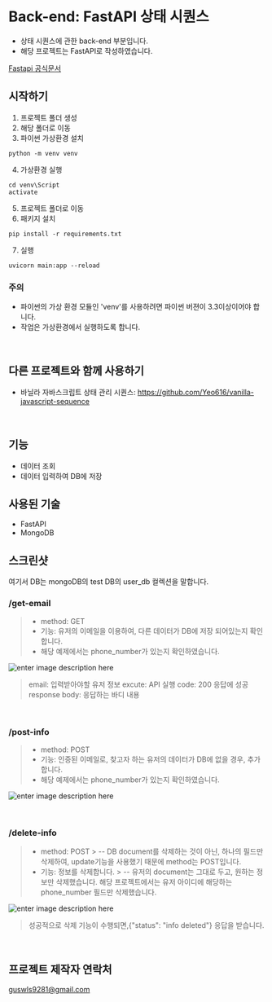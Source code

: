 
# Back-end: FastAPI 상태 시퀀스

- 상태 시퀀스에 관한 back-end 부분입니다.
- 해당 프로젝트는 FastAPI로 작성하였습니다. 

 [Fastapi 공식문서](https://fastapi.tiangolo.com/)

## 시작하기
1. 프로젝트 폴더 생성
2. 해당 폴더로 이동
3. 파이썬 가상환경 설치
```
python -m venv venv
```
4. 가상환경 실행
```
cd venv\Script
activate
```
5. 프로젝트 폴더로 이동
6. 패키지 설치
```
pip install -r requirements.txt
```
7. 실행
```
uvicorn main:app --reload
```

### 주의
- 파이썬의 가상 환경 모듈인 'venv'를 사용하려면 파이썬 버젼이 3.3이상이어야 합니다.
- 작업은 가상환경에서 실행하도록 합니다.

<br>

## 다른 프로젝트와 함께 사용하기

- 바닐라 자바스크립트 상태 관리 시퀀스: https://github.com/Yeo616/vanilla-javascript-sequence

<br>

## 기능
- 데이터 조회
- 데이터 입력하여 DB에 저장

## 사용된 기술
- FastAPI
- MongoDB

## 스크린샷
여기서 DB는 mongoDB의 test DB의 user_db 컬렉션을 말합니다.

### /get-email 
> - method: GET
> - 기능: 유저의 이메일을 이용하여, 다른 데이터가 DB에 저장 되어있는지 확인합니다. 
> - 해당 예제에서는 phone_number가 있는지 확인하였습니다. 

![enter image description here](https://user-images.githubusercontent.com/102447800/226251866-d1364614-0602-4035-85db-ed5ab203266e.png)

> email: 입력받아야할 유저 정보
> excute: API 실행
> code: 200 응답에 성공
> response body: 응답하는 바디 내용

<br/>

### /post-info
> - method: POST
> - 기능: 인증된 이메일로, 찾고자 하는 유저의 데이터가 DB에 없을 경우, 추가합니다. 
> - 해당 예제에서는 phone_number가 있는지 확인하였습니다. 
> 
![enter image description here](https://user-images.githubusercontent.com/102447800/226253461-205c917e-174e-4c6f-a8c0-9b03f521d2bc.gif)

<br>

### /delete-info 
> - method: POST
	> -- DB document를 삭제하는 것이 아닌, 하나의 필드만 삭제하여, update기능을 사용했기 때문에 method는 POST입니다.	
> - 기능: 정보를 삭제합니다.
	> -- 유저의 document는 그대로 두고, 원하는 정보만 삭제했습니다. 해당 프로젝트에서는 유저 아이디에 해당하는 phone_number 필드만 삭제했습니다.

![enter image description here](https://user-images.githubusercontent.com/102447800/226522523-153edcf8-c080-4121-9dfb-5c08423eb992.gif)

> 성공적으로 삭제 기능이 수행되면,{"status": "info deleted"} 응답을 받습니다.


<br>

## 프로젝트 제작자 연락처
guswls9281@gmail.com
